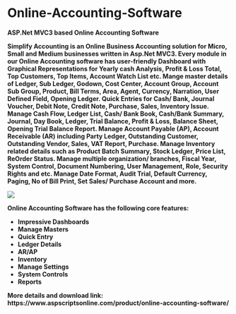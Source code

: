 # Online-Accounting-Software
<b>ASP.Net MVC3 based Online Accounting Software<b>

Simplify Accounting is an Online Business Accounting solution for Micro, Small and Medium businesses written in Asp.Net MVC3. Every module in our Online Accounting software has user-friendly Dashboard with Graphical Representations for Yearly cash Analysis, Profit & Loss Total, Top Customers, Top Items, Account Watch List etc. Mange master details of Ledger, Sub Ledger, Godown, Cost Center, Account Group, Account Sub Group, Product, Bill Terms, Area, Agent, Currency, Narration, User Defined Field, Opening Ledger. Quick Entries for Cash/ Bank, Journal Voucher, Debit Note, Credit Note, Purchase, Sales, Inventory Issue. Manage Cash Flow, Ledger List, Cash/ Bank Book, Cash/Bank Summary, Journal, Day Book, Ledger, Trial Balance, Profit & Loss, Balance Sheet, Opening Trial Balance Report. Manage Account Payable (AP), Account Receivable (AR) including Party Ledger, Outstanding Customer, Outstanding Vendor, Sales, VAT Report, Purchase. Manage Inventory related details such as Product Batch Summary, Stock Ledger, Price List, ReOrder Status. Manage multiple organization/ branches, Fiscal Year, System Control, Document Numbering, User Management, Role, Security Rights and etc. Manage Date Format, Audit Trial, Default Currency, Paging, No of Bill Print, Set Sales/ Purchase Account and more.

<img src="https://www.aspscriptsonline.com/product/online-accounting-software/">

<b>Online Accounting Software has the following core features:</b>

<ul>
<li>Impressive Dashboards</li>
<li>Manage Masters</li>
<li>Quick Entry</li>
<li>Ledger Details</li>
<li>AR/AP</li>
<li>Inventory</li>
<li>Manage Settings</li>
<li>System Controls</li>
<li>Reports</li>
</ul>
<b>More details and download link:</b><br>
<b>https://www.aspscriptsonline.com/product/online-accounting-software/</b>
